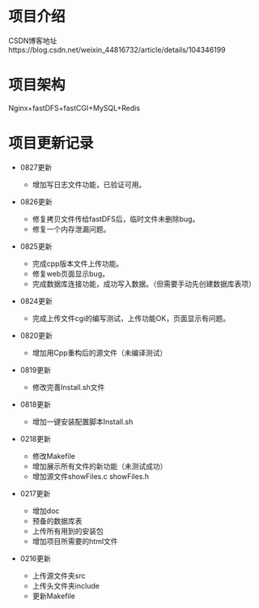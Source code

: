 # 项目介绍 
CSDN博客地址https://blog.csdn.net/weixin_44816732/article/details/104346199

# 项目架构
Nginx+fastDFS+fastCGI+MySQL+Redis

# 项目更新记录
- 0827更新
  - 增加写日志文件功能，已验证可用。

- 0826更新
  - 修复拷贝文件传给fastDFS后，临时文件未删除bug。
  - 修复一个内存泄漏问题。

- 0825更新
  - 完成cpp版本文件上传功能。
  - 修复web页面显示bug。
  - 完成数据库连接功能，成功写入数据。（但需要手动先创建数据库表项）

- 0824更新
  - 完成上传文件cgi的编写测试，上传功能OK，页面显示有问题。

- 0820更新
  - 增加用Cpp重构后的源文件（未编译测试）
  
- 0819更新
  - 修改完善Install.sh文件

- 0818更新
  - 增加一键安装配置脚本Install.sh

- 0218更新
  - 修改Makefile
  - 增加展示所有文件的新功能（未测试成功）
  - 增加源文件showFiles.c showFiles.h

- 0217更新
  - 增加doc 
  - 预备的数据库表
  - 上传所有用到的安装包
  - 增加项目所需要的html文件

- 0216更新
  - 上传源文件夹src
  - 上传头文件夹include
  - 更新Makefile

